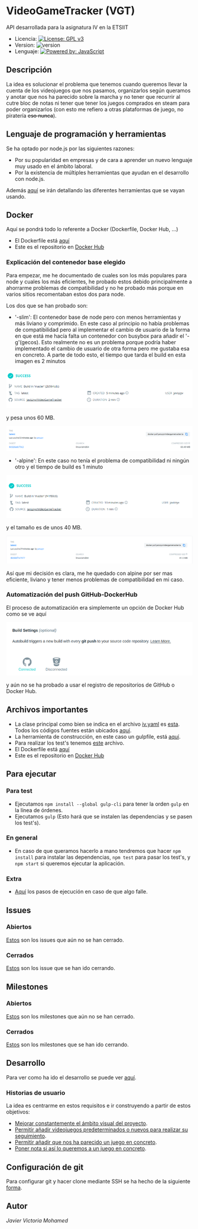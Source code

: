 # VideoGameTracker (VGT)
API desarrollada para la asignatura IV en la ETSIIT

* Licencia: [![License: GPL v3](https://img.shields.io/badge/License-GPLv3-blue.svg)](https://www.gnu.org/licenses/gpl-3.0)
* Version: ![version](https://img.shields.io/badge/version-0.3.0-red)
* Lenguaje: [![Powered by: JavaScript](https://img.shields.io/badge/powered%20by-javascript-yellow)](https://www.javascript.com)

## Descripción
La idea es solucionar el problema que tenemos cuando queremos llevar la cuenta de los videojuegos que nos pasamos, organizarlos según queramos y anotar que nos ha parecido sobre la marcha y no tener que recurrir al cutre bloc de notas ni tener que tener los juegos comprados en steam para poder organizarlos (con esto me refiero a otras plataformas de juego, no piratería ~~eso nunca~~).

## Lenguaje de programación y herramientas
Se ha optado por node.js por las siguientes razones:
- Por su popularidad en empresas y de cara a aprender un nuevo lenguaje muy usado en el ámbito laboral.
- Por la existencia de múltiples herramientas que ayudan en el desarrollo con node.js.

Además [aquí](./docs/herramientas.md) se irán detallando las diferentes herramientas que se vayan usando.

## Docker

Aquí se pondrá todo lo referente a Docker (Dockerfile, Docker Hub, ...)

* El Dockerfile está [aquí](/Dockerfile)
* Este es el repositorio en [Docker Hub](https://hub.docker.com/repository/docker/javizzyv/videogametracker/general)

### Explicación del contenedor base elegido

Para empezar, me he documentado de cuales son los más populares para node y cuales los más eficientes, he probado estos debido principalmente a ahorrarme problemas de compatibilidad y no he probado más porque en varios sitios recomentaban estos dos para node.

Los dos que se han probado son:

- '-slim': El contenedor base de node pero con menos herramientas y más liviano y comprimido. En este caso al principio no había problemas de compatibilidad pero al implementar el cambio de usuario de la forma en que está me hacía falta un contenedor con busybox para añadir el '-g'(gecos). Esto realmente no es un problema porque podría haber implementado el cambio de usuario de otra forma pero me gustaba esa en concreto. A parte de todo esto, el tiempo que tarda el build en esta imagen es 2 minutos

![](docs/img/slim-tiempo.png)

y pesa unos 60 MB.

![](docs/img/slim-tamanio.png)

- '-alpine': En este caso no tenía el problema de compatibilidad ni ningún otro y el tiempo de build es 1 minuto

![](docs/img/alpine-tiempo.png)

y el tamaño es de unos 40 MB.

![](docs/img/alpine-tamanio.png)

Así que mi decisión es clara, me he quedado con alpine por ser mas eficiente, liviano y tener menos problemas de compatibilidad en mi caso.



### Automatización del push GitHub-DockerHub

El proceso de automatización era simplemente un opción de Docker Hub como se ve aquí

![](docs/img/auto-Docker.png)

y aún no se ha probado a usar el registro de repositorios de GitHub o Docker Hub.

## Archivos importantes

* La clase principal como bien se indica en el archivo [iv.yaml](https://github.com/javizzyv/VideoGameTracker/blob/master/iv.yaml) es [esta](https://github.com/javizzyv/VideoGameTracker/blob/master/src/VGT.js). Todos los códigos fuentes están ubicados [aquí](https://github.com/javizzyv/VideoGameTracker/tree/master/src).
* La herramienta de construcción, en este caso un gulpfile, está [aquí](gulpfile.js).
* Para realizar los test's tenemos [este](test/test.js) archivo.
* El Dockerfile está [aquí](/Dockerfile)
* Este es el repositorio en [Docker Hub](https://hub.docker.com/repository/docker/javizzyv/videogametracker/general) 

## Para ejecutar

### Para test

* Ejecutamos `npm install --global gulp-cli` para tener la orden `gulp` en la línea de órdenes.
* Ejecutamos `gulp` (Esto hará que se instalen las dependencias y se pasen los test's).

### En general

* En caso de que queramos hacerlo a mano tendremos que hacer `npm install` para instalar las dependencias, `npm test` para pasar los test's, y `npm start` si queremos ejecutar la aplicación.
  
### Extra

* [Aquí](docs/pasos-para-ejecucion.md) los pasos de ejecución en caso de que algo falle.

## Issues
### Abiertos
[Estos](https://github.com/javizzyv/VideoGameTracker/issues) son los issues que aún no se han cerrado.
### Cerrados
[Estos](https://github.com/javizzyv/VideoGameTracker/issues?q=is%3Aissue+is%3Aclosed) son los issue que se han ido cerrando.

## Milestones
### Abiertos
[Estos](https://github.com/javizzyv/VideoGameTracker/milestones) son los milestones que aún no se han cerrado.
### Cerrados
[Estos](https://github.com/javizzyv/VideoGameTracker/milestones?state=closed) son los milestones que se han ido cerrando.

## Desarrollo

Para ver como ha ido el desarrollo se puede ver [aquí](docs/desarrollo.md).

### Historias de usuario

La idea es centrarme en estos requisitos e ir construyendo a partir de estos objetivos:

- [Mejorar constantemente el ámbito visual del proyecto](https://github.com/javizzyv/VideoGameTracker/issues/3).
- [Permitir añadir videojuegos predeterminados o nuevos para realizar su seguimiento](https://github.com/javizzyv/VideoGameTracker/issues/4).
- [Permitir añadir que nos ha parecido un juego en concreto](https://github.com/javizzyv/VideoGameTracker/issues/5).
- [Poner nota si así lo queremos a un juego en concreto](https://github.com/javizzyv/VideoGameTracker/issues/6).

## Configuración de git
Para configurar git y hacer clone mediante SSH se ha hecho de la siguiente [forma](docs/ssh.md).

## Autor

*Javier Victoria Mohamed*
